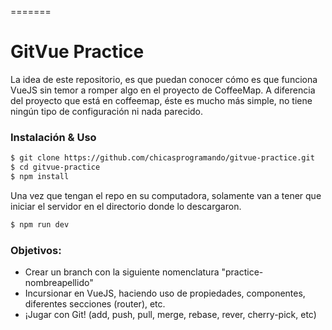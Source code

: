 =======
# GitVue Practice
La idea de este repositorio, es que puedan conocer cómo es que funciona VueJS sin temor a romper algo en el proyecto de CoffeeMap. A diferencia del proyecto que está en coffeemap, éste es mucho más simple, no tiene ningún tipo de configuración ni nada parecido.

### Instalación & Uso
```sh
$ git clone https://github.com/chicasprogramando/gitvue-practice.git
$ cd gitvue-practice
$ npm install
```

Una vez que tengan el repo en su computadora, solamente van a tener que iniciar el servidor en el directorio donde lo descargaron.

``` bash
$ npm run dev
```

### Objetivos:
  - Crear un branch con la siguiente nomenclatura "practice-nombreapellido"
  - Incursionar en VueJS, haciendo uso de propiedades, componentes, diferentes secciones (router), etc.
  - ¡Jugar con Git! (add, push, pull, merge, rebase, rever, cherry-pick, etc)
